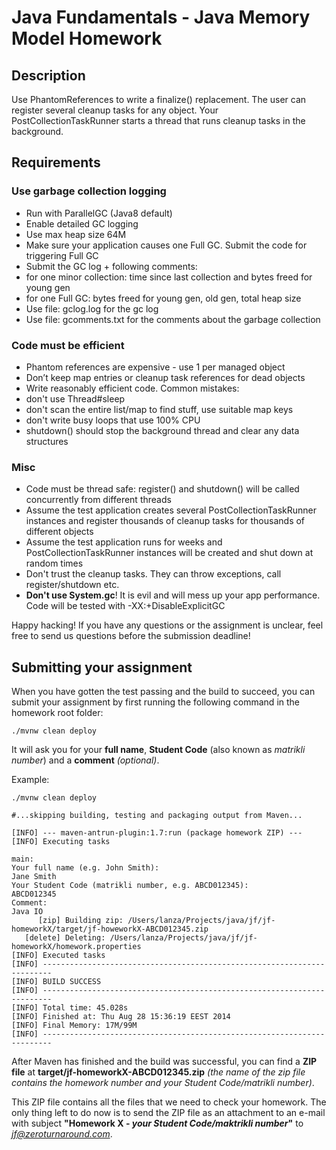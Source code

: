 # Java Fundamentals - Java Memory Model Homework

## Description

Use PhantomReferences to write a finalize() replacement. The user can 
register several cleanup tasks for any object. Your PostCollectionTaskRunner 
starts a thread that runs cleanup tasks in the background. 

## Requirements

### Use garbage collection logging

* Run with ParallelGC (Java8 default)
* Enable detailed GC logging
* Use max heap size 64M
* Make sure your application causes one Full GC. Submit the code for triggering Full GC
* Submit the GC log + following comments:
 * for one minor collection: time since last collection and bytes freed for young gen
 * for one Full GC: bytes freed for young gen, old gen, total heap size
 * Use file: gclog.log for the gc log
 * Use file: gcomments.txt for the comments about the garbage collection

### Code must be efficient

* Phantom references are expensive - use 1 per managed object
* Don’t keep map entries or cleanup task references for dead objects
* Write reasonably efficient code. Common mistakes:
 * don't use Thread#sleep
 * don't scan the entire list/map to find stuff, use suitable map keys
 * don't write busy loops that use 100% CPU
* shutdown() should stop the background thread and clear any data structures

### Misc

* Code must be thread safe: register() and shutdown() will be called concurrently from different threads
* Assume the test application creates several PostCollectionTaskRunner instances and
  register thousands of cleanup tasks for thousands of different objects
* Assume the test application runs for weeks and PostCollectionTaskRunner instances will be
  created and shut down at random times
* Don't trust the cleanup tasks. They can throw exceptions, call register/shutdown etc.
* **Don't use System.gc**! It is evil and will mess up your app performance.
  Code will be tested with -XX:+DisableExplicitGC

Happy hacking! If you have any questions or the assignment is unclear, feel free to send us
questions before the submission deadline!

Submitting your assignment
--------------------------

When you have gotten the test passing and the build to succeed, you can submit your assignment by first running the following command in the homework root folder:

```shell
./mvnw clean deploy
```

It will ask you for your **full name**, **Student Code** (also known as *matrikli number*) and a **comment** *(optional)*.

Example:

```shell
./mvnw clean deploy

#...skipping building, testing and packaging output from Maven...

[INFO] --- maven-antrun-plugin:1.7:run (package homework ZIP) ---
[INFO] Executing tasks

main:
Your full name (e.g. John Smith):
Jane Smith
Your Student Code (matrikli number, e.g. ABCD012345):
ABCD012345
Comment:
Java IO
      [zip] Building zip: /Users/lanza/Projects/java/jf/jf-homeworkX/target/jf-howeworkX-ABCD012345.zip
   [delete] Deleting: /Users/lanza/Projects/java/jf/jf-homeworkX/homework.properties
[INFO] Executed tasks
[INFO] ------------------------------------------------------------------------
[INFO] BUILD SUCCESS
[INFO] ------------------------------------------------------------------------
[INFO] Total time: 45.028s
[INFO] Finished at: Thu Aug 28 15:36:19 EEST 2014
[INFO] Final Memory: 17M/99M
[INFO] ------------------------------------------------------------------------
```

After Maven has finished and the build was successful, you can find a **ZIP file** at **target/jf-homeworkX-ABCD012345.zip** *(the name of the zip file contains the homework number and your Student Code/matrikli number)*.

This ZIP file contains all the files that we need to check your homework.
The only thing left to do now is to send the ZIP file as an attachment to an e-mail with subject **"Homework X - *your Student Code/maktrikli number*"** to *jf@zeroturnaround.com*.
